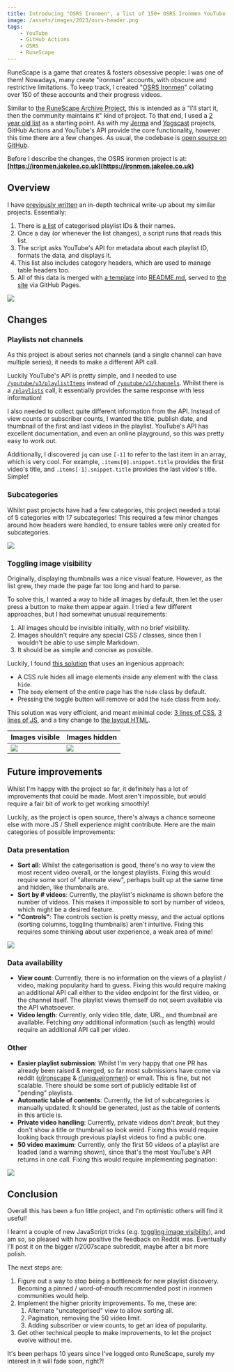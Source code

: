 ```yaml
---
title: Introducing "OSRS Ironmen", a list of 150+ OSRS Ironmen YouTube Series ⚒️
image: /assets/images/2023/osrs-header.png
tags:
    - YouTube
    - GitHub Actions
    - OSRS
    - RuneScape
---
```


RuneScape is a game that creates & fosters obsessive people: I was one of them! Nowadays, many create "ironman" accounts, with obscure and restrictive limitations. To keep track, I created "[OSRS Ironmen](https://ironmen.jakelee.co.uk/)" collating over 150 of these accounts and their progress videos.

Similar to [the RuneScape Archive Project](/the-runescape-archives-mission-to-rescue-old-runescape-caches/), this is intended as a "I'll start it, then the community maintains it" kind of project. To that end, I used a [2 year old list](https://www.reddit.com/r/UniqueIronmen/comments/lh5k2m/restricted_account_content_creator_compendium/) as a starting point. As with my [Jerma](https://channels.jerma.io) and [Yogscast](https://yogscast.jakelee.co.uk) projects, GitHub Actions and YouTube's API provide the core functionality, however this time there are a few changes. As usual, the codebase is [open source on GitHub](https://github.com/jakesteam/osrs-ironmen).

Before I describe the changes, the OSRS ironmen project is at: **[https://ironmen.jakelee.co.uk](https://ironmen.jakelee.co.uk)**

## Overview

I have [previously written](/fetching-youtube-metadata-in-github-actions-and-persisting/) an in-depth technical write-up about my similar projects. Essentially:
1. There is [a list](https://github.com/JakeSteam/osrs-ironmen/blob/main/automation/playlists.txt) of categorised playlist IDs & their names.
2. Once a day (or whenever the list changes), a script runs that reads this list.
3. The script asks YouTube's API for metadata about each playlist ID, formats the data, and displays it.
4. This list also includes category headers, which are used to manage table headers too.
5. All of this data is merged with [a template](https://github.com/JakeSteam/osrs-ironmen/blob/main/automation/template.md) into [README.md](https://github.com/JakeSteam/osrs-ironmen/blob/main/README.md), served to [the site](https://ironmen.jakelee.co.uk) via GitHub Pages.

[![](/assets/images/2023/osrs-overview.png)](/assets/images/2023/osrs-overview.png)

## Changes

### Playlists not channels

As this project is about series not channels (and a single channel can have multiple series), it needs to make a different API call. 

Luckily YouTube's API is pretty simple, and I needed to use [`/youtube/v3/playlistItems`](https://developers.google.com/youtube/v3/docs/playlistItems/list) instead of [`/youtube/v3/channels`](https://developers.google.com/youtube/v3/docs/channels/list). Whilst there is a [`/playlists`](https://developers.google.com/youtube/v3/docs/playlists) call, it essentially provides the same response with less information!

I also needed to collect quite different information from the API. Instead of view counts or subscriber counts, I wanted the title, publish date, and thumbnail of the first and last videos in the playlist. YouTube's API has excellent documentation, and even an online playground, so this was pretty easy to work out.

Additionally, I discovered `jq` can use `[-1]` to refer to the last item in an array, which is very cool. For example, `.items[0].snippet.title` provides the first video's title, and `.items[-1].snippet.title` provides the last video's title. Simple!

### Subcategories

Whilst past projects have had a few categories, this project needed a total of 5 categories with 17 subcategories! This required a few minor changes around how headers were handled, to ensure tables were only created for subcategories.

[![](/assets/images/2023/osrs-categories.png)](/assets/images/2023/osrs-categories.png)

### Toggling image visibility

Originally, displaying thumbnails was a nice visual feature. However, as the list grew, they made the page far too long and hard to parse. 

To solve this, I wanted a way to hide all images by default, then let the user press a button to make them appear again. I tried a few different approaches, but I had somewhat unusual requirements:
1. All images should be invisible initially, with no brief visibility.
2. Images shouldn't require any special CSS / classes, since then I wouldn't be able to use simple Markdown.
3. It should be as simple and concise as possible.

Luckily, I found [this solution](https://stackoverflow.com/a/30212168/608312) that uses an ingenious approach:
* A CSS rule hides all image elements inside any element with the class `hide`.
* The `body` element of the entire page has the `hide` class by default.
* Pressing the toggle button will remove or add the `hide` class from `body`.

This solution was very efficient, and meant minimal code: [3 lines of CSS](https://github.com/JakeSteam/osrs-ironmen/blob/main/css/tweaks.css#L5), [3 lines of JS](https://github.com/JakeSteam/osrs-ironmen/blob/main/js/image_hiding.js), and a tiny change to [the layout HTML](https://github.com/JakeSteam/osrs-ironmen/blob/main/_layouts/default.html#L13). 

| Images visible | Images hidden |
| --- | --- |
| [![](/assets/images/2023/osrs-images-shown-thumbnail.png)](/assets/images/2023/osrs-images-shown.png) | [![](/assets/images/2023/osrs-images-hidden-thumbnail.png)](/assets/images/2023/osrs-images-hidden.png) |

## Future improvements

Whilst I'm happy with the project so far, it definitely has a lot of improvements that could be made. Most aren't impossible, but would require a fair bit of work to get working smoothly! 

Luckily, as the project is open source, there's always a chance someone else with more JS / Shell experience might contribute. Here are the main categories of possible improvements:

### Data presentation

* **Sort all**: Whilst the categorisation is good, there's no way to view the most recent video overall, or the longest playlists. Fixing this would require some sort of "alternate view", perhaps built up at the same time and hidden, like thumbnails are.
* **Sort by # videos**: Currently, the playlist's nickname is shown before the number of videos. This makes it impossible to sort by number of videos, which might be a desired feature.
* **"Controls"**: The controls section is pretty messy, and the actual options (sorting columns, toggling thumbnails) aren't intuitive. Fixing this requires some thinking about user experience, a weak area of mine!

[![](/assets/images/2023/osrs-controls.png)](/assets/images/2023/osrs-controls.png)

### Data availability

* **View count**: Currently, there is no information on the views of a playlist / video, making popularity hard to guess. Fixing this would require making an additional API call either to the video endpoint for the first video, or the channel itself. The playlist views themself do not seem available via the API whatsoever.
* **Video length**: Currently, only video title, date, URL, and thumbnail are available. Fetching *any* additional information (such as length) would require an additional API call per video.

### Other

* **Easier playlist submission**: Whilst I'm very happy that one PR has already been raised & merged, so far most submissions have come via reddit ([r/ironscape](https://www.reddit.com/r/ironscape/comments/1734ixb/hello_snowfl_ironmen_ive_created_an_adfree_open/) & [r/uniqueironmen](https://www.reddit.com/r/UniqueIronmen/comments/17341oa/hello_snowflakes_ive_created_an_adfree_open/)) or email. This is fine, but not scalable. There should be some sort of publicly editable list of "pending" playlists.
* **Automatic table of contents**: Currently, the list of subcategories is manually updated. It should be generated, just as the table of contents in this article is. 
* **Private video handling**: Currently, private videos don't *break*, but they don't show a title or thumbnail so look weird. Fixing this would require looking back through previous playlist videos to find a public one.
* **50 video maximum**: Currently, only the first 50 videos of a playlist are loaded (and a warning shown), since that's the most YouTube's API returns in one call. Fixing this would require implementing pagination:

[![](/assets/images/2023/osrs-too-many.png)](/assets/images/2023/osrs-too-many.png)

## Conclusion

Overall this has been a fun little project, and I'm optimistic others will find it useful!

I learnt a couple of new JavaScript tricks (e.g. [toggling image visibility](#toggling-image-visibility)), and am so, so pleased with how positive the feedback on Reddit was. Eventually I'll post it on the bigger r/2007scape subreddit, maybe after a bit more polish.

The next steps are:
1. Figure out a way to stop being a bottleneck for new playlist discovery. Becoming a pinned / word-of-mouth recommended post in ironmen communities would help.
2. Implement the higher priority improvements. To me, these are:
    1. Alternate "uncategorised" view to allow sorting all.
    2. Pagination, removing the 50 video limit.
    3. Adding subscriber or view counts, to get an idea of popularity. 
3. Get other technical people to make improvements, to let the project evolve without me. 

It's been perhaps 10 years since I've logged onto RuneScape, surely my interest in it will fade soon, right?!
